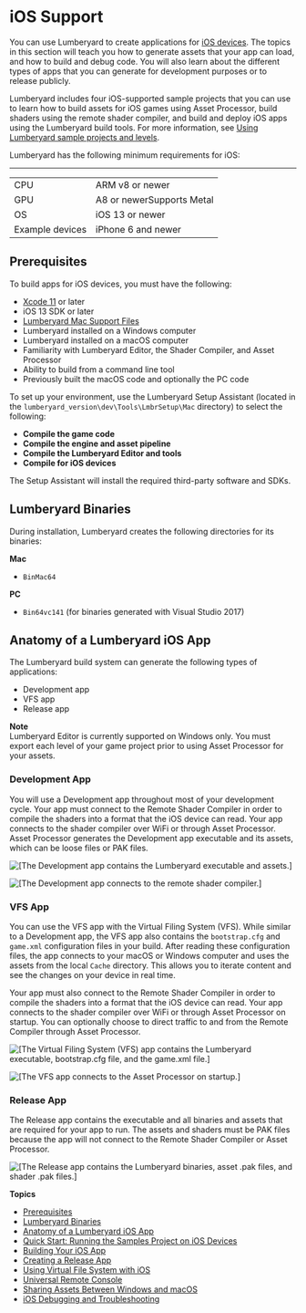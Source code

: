# iOS Support<a name="ios-intro"></a>

You can use Lumberyard to create applications for [iOS devices](mobile-support-intro.md)\. The topics in this section will teach you how to generate assets that your app can load, and how to build and debug code\. You will also learn about the different types of apps that you can generate for development purposes or to release publicly\.

Lumberyard includes four iOS\-supported sample projects that you can use to learn how to build assets for iOS games using Asset Processor, build shaders using the remote shader compiler, and build and deploy iOS apps using the Lumberyard build tools\. For more information, see [Using Lumberyard sample projects and levels](sample-projects-levels-intro.md)\.

Lumberyard has the following minimum requirements for iOS:


****  

|  |  | 
| --- |--- |
| CPU | ARM v8 or newer | 
| GPU | A8 or newerSupports Metal | 
| OS | iOS 13 or newer | 
| Example devices | iPhone 6 and newer | 

## Prerequisites<a name="ios-prerequisites"></a>

To build apps for iOS devices, you must have the following:
+ [Xcode 11](https://developer.apple.com/xcode/download/) or later
+ iOS 13 SDK or later
+ [Lumberyard Mac Support Files](https://aws.amazon.com/lumberyard/downloads/)
+ Lumberyard installed on a Windows computer
+ Lumberyard installed on a macOS computer
+ Familiarity with Lumberyard Editor, the Shader Compiler, and Asset Processor
+ Ability to build from a command line tool
+ Previously built the macOS code and optionally the PC code

To set up your environment, use the Lumberyard Setup Assistant \(located in the `lumberyard_version\dev\Tools\LmbrSetup\Mac` directory\) to select the following:
+ **Compile the game code**
+ **Compile the engine and asset pipeline**
+ **Compile the Lumberyard Editor and tools**
+ **Compile for iOS devices**

The Setup Assistant will install the required third\-party software and SDKs\.

## Lumberyard Binaries<a name="ios-support-lumberyard-binaries"></a>

During installation, Lumberyard creates the following directories for its binaries:

**Mac**
+ `BinMac64`

**PC**
+ `Bin64vc141` \(for binaries generated with Visual Studio 2017\)

## Anatomy of a Lumberyard iOS App<a name="ios-support-lumberyard-ios-app-anatomy"></a>

The Lumberyard build system can generate the following types of applications:
+ Development app
+ VFS app
+ Release app

**Note**  
Lumberyard Editor is currently supported on Windows only\. You must export each level of your game project prior to using Asset Processor for your assets\.

### Development App<a name="lumberyard-ios-app-anatomy-development-app"></a>

You will use a Development app throughout most of your development cycle\. Your app must connect to the Remote Shader Compiler in order to compile the shaders into a format that the iOS device can read\. Your app connects to the shader compiler over WiFi or through Asset Processor\. Asset Processor generates the Development app executable and its assets, which can be loose files or PAK files\.

![\[The Development app contains the Lumberyard executable and assets.\]](http://docs.aws.amazon.com/lumberyard/latest/userguide/images/mobile/ios/ios_development_app.png)

![\[The Development app connects to the remote shader compiler.\]](http://docs.aws.amazon.com/lumberyard/latest/userguide/images/mobile/ios/ios_development_scenario_01.png)

### VFS App<a name="lumberyard-ios-app-anatomy-vfs-app"></a>

You can use the VFS app with the Virtual Filing System \(VFS\)\. While similar to a Development app, the VFS app also contains the `bootstrap.cfg` and `game.xml` configuration files in your build\. After reading these configuration files, the app connects to your macOS or Windows computer and uses the assets from the local `Cache` directory\. This allows you to iterate content and see the changes on your device in real time\.

Your app must also connect to the Remote Shader Compiler in order to compile the shaders into a format that the iOS device can read\. Your app connects to the shader compiler over WiFi or through Asset Processor on startup\. You can optionally choose to direct traffic to and from the Remote Compiler through Asset Processor\.

![\[The Virtual Filing System (VFS) app contains the Lumberyard executable, bootstrap.cfg file, and the game.xml file.\]](http://docs.aws.amazon.com/lumberyard/latest/userguide/images/mobile/ios/ios_vfs_app.png)

![\[The VFS app connects to the Asset Processor on startup.\]](http://docs.aws.amazon.com/lumberyard/latest/userguide/images/mobile/ios/ios_development_scenario_02.png)

### Release App<a name="lumberyard-ios-app-anatomy-release-app"></a>

The Release app contains the executable and all binaries and assets that are required for your app to run\. The assets and shaders must be PAK files because the app will not connect to the Remote Shader Compiler or Asset Processor\.

![\[The Release app contains the Lumberyard binaries, asset .pak files, and shader .pak files.\]](http://docs.aws.amazon.com/lumberyard/latest/userguide/images/mobile/ios/ios_release_app.png)

**Topics**
+ [Prerequisites](#ios-prerequisites)
+ [Lumberyard Binaries](#ios-support-lumberyard-binaries)
+ [Anatomy of a Lumberyard iOS App](#ios-support-lumberyard-ios-app-anatomy)
+ [Quick Start: Running the Samples Project on iOS Devices](ios-quick-start.md)
+ [Building Your iOS App](ios-game-building.md)
+ [Creating a Release App](ios-creating-release-app.md)
+ [Using Virtual File System with iOS](ios-virtual-file-system.md)
+ [Universal Remote Console](lumberyard-remote-console.md)
+ [Sharing Assets Between Windows and macOS](ios-sharing-assets-between-mac-pc.md)
+ [iOS Debugging and Troubleshooting](ios-debugging-troubleshooting.md)